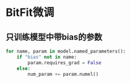 # BitFit微调

## 只训练模型中带bias的参数

```python
for name, param in model.named_parameters():
    if "bias" not in name:
        param.requires_grad = False
    else:
        num_param += param.numel()
```
